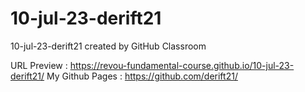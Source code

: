 # 10-jul-23-derift21
10-jul-23-derift21 created by GitHub Classroom

URL Preview : https://revou-fundamental-course.github.io/10-jul-23-derift21/
My Github Pages : https://github.com/derift21/

